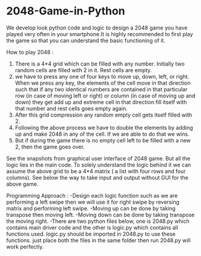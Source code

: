 # 2048-Game-in-Python
We develop look python code and logic to design a 2048 game you have played very often in your smartphone.It is highly recommended to first play the game so that you can understand the basic functioning of it.

How to play 2048 :
1. There is a 4*4 grid which can be filled with any number. Initially two random cells are filled with 2 in it. Rest cells are empty.
2. we have to press any one of four keys to move up, down, left, or right. When we press any key, the elements of the cell move in that direction such that if any two identical numbers are contained in that particular row (in case of moving left or right) or column (in case of moving up and down) they get add up and extreme cell in that direction fill itself with that number and rest cells goes empty again.
3. After this grid compression any random empty cell gets itself filled with 2.
4. Following the above process we have to double the elements by adding up and make 2048 in any of the cell. If we are able to do that we wins.
5.  But if during the game there is no empty cell left to be filled with a new 2, then the game goes over.
   
See the snapshots from graphical user interface of 2048 game. But all the logic lies in the main code. To solely understand the logic behind it we can assume the above grid to be a 4*4 matrix ( a list with four rows and four columns). See below the way to take input and output without GUI for the above game.

Programming Approach : 
-Design each logic function such as we are performing a left swipe then we will use it for right swipe by reversing matrix and performing left swipe.
-Moving up can be done by taking transpose then moving left.
-Moving down can be done by taking transpose the moving right.
-There are two python files below, one is 2048.py which contains main driver code and the other is logic.py which contains all functions used. logic.py should be imported in 2048.py to use these functions. just place both the files in the same folder then run 2048.py will work perfectly.
